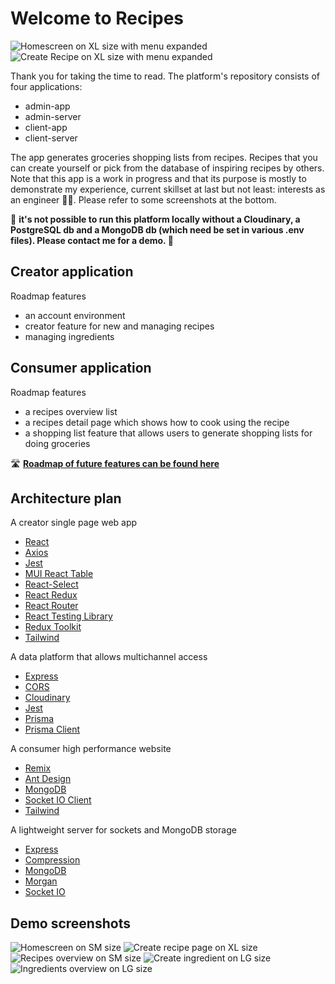 # Welcome to Recipes

![Homescreen on XL size with menu expanded](_screens/Home-XL.png?raw=true "Home XL")
![Create Recipe on XL size with menu expanded](_screens/CreateRecipe-XL.png?raw=true "Create Recipe XL")

Thank you for taking the time to read. The platform's repository consists of four applications:

- admin-app
- admin-server
- client-app
- client-server

The app generates groceries shopping lists from recipes. Recipes that you can create yourself or pick from the database of inspiring recipes by others. Note that this app is a work in progress and that its purpose is mostly to demonstrate my experience, current skillset at last but not least: interests as an engineer 🧑‍💻. Please refer to some screenshots at the bottom.

🎈 **it's not possible to run this platform locally without a Cloudinary, a PostgreSQL db and a MongoDB db (which need be set in various .env files). Please contact me for a demo. 🎈**

## Creator application

Roadmap features

- an account environment
- creator feature for new and managing recipes
- managing ingredients

## Consumer application

Roadmap features

- a recipes overview list
- a recipes detail page which shows how to cook using the recipe
- a shopping list feature that allows users to generate shopping lists for doing groceries

🛣️ **[Roadmap of future features can be found here](https://github.com/users/NouryJanse/projects/4)**

## Architecture plan

A creator single page web app

- [React](https://reactjs.org/)
- [Axios](https://www.npmjs.com/package/axios)
- [Jest](https://www.npmjs.com/package/jest)
- [MUI React Table](https://mui.com/material-ui/react-table/)
- [React-Select](https://www.npmjs.com/package/react-select)
- [React Redux](https://www.npmjs.com/package/react-redux)
- [React Router](https://www.npmjs.com/package/react-router)
- [React Testing Library](https://www.npmjs.com/package/@testing-library/react)
- [Redux Toolkit](https://www.npmjs.com/package/@reduxjs/toolkit)
- [Tailwind](https://www.npmjs.com/package/tailwindcss)

A data platform that allows multichannel access

- [Express](https://www.npmjs.com/package/express)
- [CORS](https://www.npmjs.com/package/cors)
- [Cloudinary](https://www.npmjs.com/package/cloudinary)
- [Jest](https://www.npmjs.com/package/jest)
- [Prisma](https://www.npmjs.com/package/prisma)
- [Prisma Client](https://www.npmjs.com/package/@prisma/client)

A consumer high performance website

- [Remix](https://www.npmjs.com/package/@remix-run/react)
- [Ant Design](https://www.npmjs.com/package/antd)
- [MongoDB](https://www.npmjs.com/package/mongodb)
- [Socket IO Client](https://www.npmjs.com/package/socket.io-client)
- [Tailwind](https://www.npmjs.com/package/tailwindcss)

A lightweight server for sockets and MongoDB storage

- [Express](https://www.npmjs.com/package/express)
- [Compression](https://www.npmjs.com/package/compression)
- [MongoDB](https://www.npmjs.com/package/mongodb)
- [Morgan](https://www.npmjs.com/package/morgan)
- [Socket IO](https://www.npmjs.com/package/socket.io)

## Demo screenshots

![Homescreen on SM size](_screens/Home-SM.png?raw=true "Homescreen SM")
![Create recipe page on XL size](_screens/CreateRecipe-XL.png?raw=true "Create recipe XL")
![Recipes overview on SM size](_screens/Recipes-SM.png?raw=true "Recipes SM")
![Create ingredient on LG size](_screens/CreateIngredient-LG.png?raw=true "Create ingredient LG")
![Ingredients overview on LG size](_screens/AllIngredients-LG.png?raw=true "All ingredients LG")
